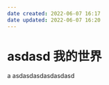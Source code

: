 ```yaml
---
date created: 2022-06-07 16:17
date updated: 2022-06-07 16:20
---
```


# asdasd 我的世界

a
asdasdasdasdasdasd
